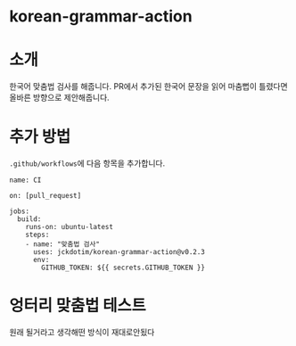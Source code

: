 # korean-grammar-action

# 소개

한국어 맞춤법 검사를 해줍니다. PR에서 추가된 한국어 문장을 읽어 마춤뻡이 틀렸다면 올바른 방향으로 제안해줍니다.

# 추가 방법

`.github/workflows`에 다음 항목을 추가합니다.

```
name: CI

on: [pull_request]

jobs:
  build:
    runs-on: ubuntu-latest
    steps:
    - name: "맞춤법 검사"
      uses: jckdotim/korean-grammar-action@v0.2.3
      env:
        GITHUB_TOKEN: ${{ secrets.GITHUB_TOKEN }}
```

# 엉터리 맞춤법 테스트

원래 될거라고 생각해떤 방식이 재대로안됬다
